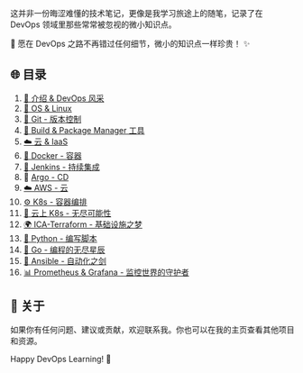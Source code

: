 这并非一份晦涩难懂的技术笔记，更像是我学习旅途上的随笔，记录了在 DevOps 领域里那些常常被忽视的微小知识点。

🎉  愿在 DevOps 之路不再错过任何细节，微小的知识点一样珍贵！ ✨

## 🌐 目录

1. [🚀 介绍 & DevOps 风采](#introduction)
2. [🎉 OS & Linux](#os-linux)
3. [🔗 Git - 版本控制](./devops_notes/03_Git_Notes.md)
4. [🧰 Build & Package Manager 工具](./devops_notes/04_Build_Package_Tools.md)
5. [☁️ 云 & IaaS](#cloud-iaas)
6. [🐳 Docker - 容器](./devops_notes/Containers_Docker.md)
7. [🚦 Jenkins - 持续集成](./devops_notes/jenkins.md)
8. 🛟 [Argo - CD](./devops_notes/argocd.md)
9. [☁️ AWS - 云](#aws)
10. [⚙️ K8s - 容器编排](#k8s)
11. [🚀 云上 K8s - 无尽可能性](#cloud-k8s)
12. [🌍 ICA-Terraform - 基础设施之梦](#terraform)
13. [🐍 Python - 编写脚本](#python)
14. [🚀 Go - 编程的无尽星辰](#go)
15. [🔐 Ansible - 自动化之剑](#ansible)
16. [📊 Prometheus & Grafana - 监控世界的守护者](#prometheus-grafana)

## 🌈 关于

如果你有任何问题、建议或贡献，欢迎联系我。你也可以在我的主页查看其他项目和资源。

Happy DevOps Learning! 🌟
